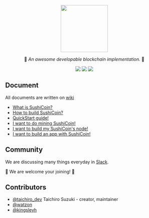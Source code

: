 <p align="center">
  <img src="https://raw.githubusercontent.com/tbrand/SushiCoin/master/imgs/sushicoin.png" width="150" height="150" />
</p1>

<p align="center">🍣 <i>An awesome developable blockchain implementation.</i> 🍣</p>

<p align="center"><a href="https://travis-ci.org/tbrand/SushiCoin"><img src="https://travis-ci.org/tbrand/SushiCoin.svg?branch=master"></a>  <a href="https://goo.gl/64aVeY"><img src="https://img.shields.io/badge/slack-join-orange.svg"></a>  <a href="https://github.com/SushiCoinHQ/SushiCoin/wiki"><img src="https://img.shields.io/badge/document-wiki-yellow.svg"></a></p>

## Document

All documents are written on [wiki](https://github.com/SushiCoinHQ/SushiCoin/wiki)

* [What is SushiCoin?](https://github.com/SushiCoinHQ/SushiCoin/wiki/What-is-SushiCoin%3F)
* [How to build SushiCoin?](https://github.com/tbrand/SushiCoin/wiki/How-to-build-SushiCoin%3F)
* [QuickStart guide!](https://github.com/tbrand/SushiCoin/wiki/SushiCoin-QuickStart)
* [I want to do mining SushiCoin!](https://github.com/tbrand/SushiCoin/wiki/Mining-SushiCoin)
* [I want to build my SushiCoin's node!](https://github.com/tbrand/SushiCoin/wiki/Build-SushiCoin's-node)
* [I want to build an app with SushiCoin!](https://github.com/tbrand/SushiCoin/wiki/SushiCoin's-API)

## Community

We are discussing many things everyday in [Slack](https://goo.gl/64aVeY).

🍣 We are welcome your joining! 🍣

## Contributors
- [@taichiro_dev](https://github.com/tbrand) Taichiro Suzuki - creator, maintainer
- [@watzon](https://github.com/watzon)
- [@kingsleyh](https://github.com/kingsleyh)

